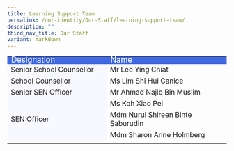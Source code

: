 ```yaml
---
title: Learning Support Team
permalink: /our-identity/Our-Staff/learning-support-team/
description: ""
third_nav_title: Our Staff
variant: markdown
---
```

<table width="100%">
	
<tbody>
  <tr style="line-height:10px; background-color:royalblue; font-size:18px; color:white">
    <td width="210">Designation</td>
    <td>Name</td>
  </tr>
	<tr>
    <td style="background-color:ghostwhite">Senior School Counsellor</td>
    <td>Mr Lee Ying Chiat</td>
  </tr>
	<tr>
		<td style="background-color:ghostwhite">School Counsellor</td>
		<td>Ms Lim Shi Hui Canice</td>
	</tr>
	<tr>
    <td style="background-color:ghostwhite">Senior SEN Officer</td>
    <td>Mr Ahmad Najib Bin Muslim</td>
  </tr>
  <tr>
    <td rowspan="3" style="background-color:ghostwhite">SEN Officer</td>
		<td>Ms Koh Xiao Pei</td>
		</tr>
	<tr>
		<td>Mdm Nurul Shireen Binte Saburudin</td>
	</tr>
	<tr>
		<td>Mdm Sharon Anne Holmberg</td>
	</tr>
	<tr><td></td></tr>
</tbody>
</table>